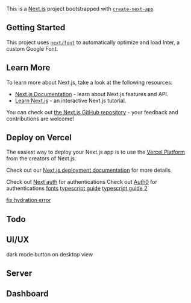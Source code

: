 This is a [Next.js](https://nextjs.org/) project bootstrapped with [`create-next-app`](https://github.com/vercel/next.js/tree/canary/packages/create-next-app).

## Getting Started

This project uses [`next/font`](https://nextjs.org/docs/basic-features/font-optimization) to automatically optimize and load Inter, a custom Google Font.

## Learn More

To learn more about Next.js, take a look at the following resources:

- [Next.js Documentation](https://nextjs.org/docs) - learn about Next.js features and API.
- [Learn Next.js](https://nextjs.org/learn) - an interactive Next.js tutorial.

You can check out [the Next.js GitHub repository](https://github.com/vercel/next.js/) - your feedback and contributions are welcome!

## Deploy on Vercel

The easiest way to deploy your Next.js app is to use the [Vercel Platform](https://vercel.com/new?utm_medium=default-template&filter=next.js&utm_source=create-next-app&utm_campaign=create-next-app-readme) from the creators of Next.js.

Check out our [Next.js deployment documentation](https://nextjs.org/docs/deployment) for more details.

Check out [Next auth](https://next-auth.js.org/configuration/nextjs#in-app-router) for authentications
Check out [Auth0](https://github.com/auth0/nextjs-auth0#app-router) for authentications
[fonts](https://github.com/icons8/line-awesome/blob/master/dist/line-awesome/fonts/la-solid-900.woff2)
[typescript guide](https://refine.devblognext-js-with-typescript#adding-typescript-to-an-existing-project)
[typescript guide 2](https://blog.logrocket.com/using-next-js-with-typescript/#using-typescript-next-js-app)

[fix hydration error](https://nextjs.org/docs/messages/react-hydration-error)
[](https://www.typescriptlang.org/docs/handbook/declaration-files/do-s-and-don-ts.html)


## Todo
## UI/UX
dark mode button on desktop view

## Server

## Dashboard